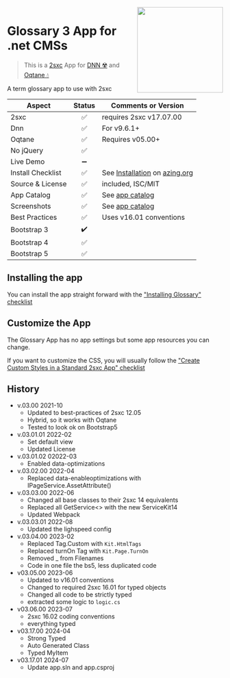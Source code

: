 <image src="app-icon.png" align="right" width="200px">

# Glossary 3 App for .net CMSs

> This is a [2sxc](https://2sxc.org) App for [DNN ☢️](https://www.dnnsoftware.com/) and [Oqtane 💧](https://www.oqtane.org/)

A term glossary app to use with 2sxc

| Aspect              | Status | Comments or Version
| ------------------- | :----: | -------------------
| 2sxc                | ✅    | requires 2sxc v17.07.00
| Dnn                 | ✅    | For v9.6.1+
| Oqtane              | ✅    | Requires v05.00+
| No jQuery           | ✅    |
| Live Demo           | ➖    |
| Install Checklist   | ✅    | See [Installation](https://azing.org/2sxc/r/JPX0Etz7) on [azing.org](https://azing.org/2sxc)
| Source & License    | ✅    | included, ISC/MIT
| App Catalog         | ✅    | See [app catalog](https://2sxc.org/en/apps/app/glossary3-hybrid-for-dnn-and-oqtane)
| Screenshots         | ✅    | See [app catalog](https://2sxc.org/en/apps/app/glossary3-hybrid-for-dnn-and-oqtane)
| Best Practices      | ✅    | Uses v16.01 conventions
| Bootstrap 3         | ✔️    |
| Bootstrap 4         | ✅    |
| Bootstrap 5         | ✅    |

## Installing the app

You can install the app straight forward with the ["Installing Glossary" checklist](https://azing.org/2sxc/r/JPX0Etz7)

## Customize the App

The Glossary App has no app settings but some app resources you can change.

If you want to customize the CSS, you will usually follow the ["Create Custom Styles in a Standard 2sxc App" checklist](https://azing.org/2sxc/r/gg_aB9FD)

## History

* v.03.00 2021-10
  * Updated to best-practices of 2sxc 12.05
  * Hybrid, so it works with Oqtane
  * Tested to look ok on Bootstrap5
* v.03.01.01 2022-02
  * Set default view
  * Updated License
* v.03.01.02 02022-03
  * Enabled data-optimizations
* v.03.02.00 2022-04
  * Replaced data-enableoptimizations with IPageService.AssetAttribute()
* v.03.03.00 2022-06
  * Changed all base classes to their 2sxc 14 equivalents
  * Replaced all GetService<> with the new ServiceKit14
  * Updated Webpack
* v.03.03.01 2022-08
  * Updated the lighspeed config
* v.03.04.00 2023-02
  * Replaced Tag.Custom with `Kit.HtmlTags`
  * Replaced turnOn Tag with `Kit.Page.TurnOn`
  * Removed _ from Filenames
  * Code in one file the bs5, less duplicated code
* v03.05.00 2023-06
  * Updated to v16.01 conventions
  * Changed to required 2sxc 16.01 for typed objects
  * Changed all code to be strictly typed
  * extracted some logic to `logic.cs`
* v03.06.00 2023-07
  * 2sxc 16.02 coding conventions
  * everything typed
* v03.17.00 2024-04
  * Strong Typed
  * Auto Generated Class
  * Typed MyItem
* v03.17.01 2024-07
  * Update app.sln and app.csproj